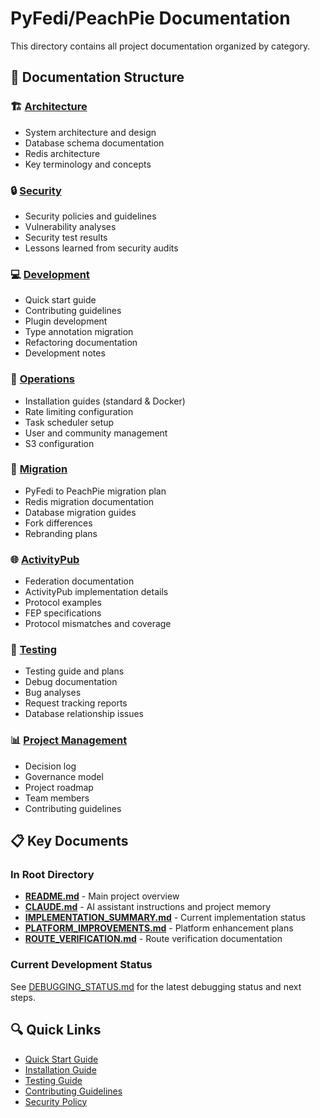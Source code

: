 # PyFedi/PeachPie Documentation

This directory contains all project documentation organized by category.

## 📁 Documentation Structure

### 🏗️ [Architecture](./architecture/)
- System architecture and design
- Database schema documentation
- Redis architecture
- Key terminology and concepts

### 🔒 [Security](./security/)
- Security policies and guidelines
- Vulnerability analyses
- Security test results
- Lessons learned from security audits

### 💻 [Development](./development/)
- Quick start guide
- Contributing guidelines
- Plugin development
- Type annotation migration
- Refactoring documentation
- Development notes

### 🚀 [Operations](./operations/)
- Installation guides (standard & Docker)
- Rate limiting configuration
- Task scheduler setup
- User and community management
- S3 configuration

### 🔄 [Migration](./migration/)
- PyFedi to PeachPie migration plan
- Redis migration documentation
- Database migration guides
- Fork differences
- Rebranding plans

### 🌐 [ActivityPub](./activitypub/)
- Federation documentation
- ActivityPub implementation details
- Protocol examples
- FEP specifications
- Protocol mismatches and coverage

### 🧪 [Testing](./testing/)
- Testing guide and plans
- Debug documentation
- Bug analyses
- Request tracking reports
- Database relationship issues

### 📊 [Project Management](./project_management/)
- Decision log
- Governance model
- Project roadmap
- Team members
- Contributing guidelines

## 📋 Key Documents

### In Root Directory
- **[README.md](../README.md)** - Main project overview
- **[CLAUDE.md](../CLAUDE.md)** - AI assistant instructions and project memory
- **[IMPLEMENTATION_SUMMARY.md](../IMPLEMENTATION_SUMMARY.md)** - Current implementation status
- **[PLATFORM_IMPROVEMENTS.md](../PLATFORM_IMPROVEMENTS.md)** - Platform enhancement plans
- **[ROUTE_VERIFICATION.md](../ROUTE_VERIFICATION.md)** - Route verification documentation

### Current Development Status
See [DEBUGGING_STATUS.md](./testing/DEBUGGING_STATUS.md) for the latest debugging status and next steps.

## 🔍 Quick Links

- [Quick Start Guide](./development/QUICK_START.md)
- [Installation Guide](./operations/INSTALL.md)
- [Testing Guide](./testing/TESTING_GUIDE.md)
- [Contributing Guidelines](./development/contributing.md)
- [Security Policy](./security/SECURITY.md)